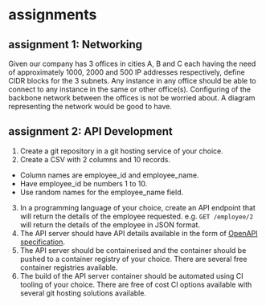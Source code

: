 # assignments

## assignment 1: Networking

Given our company has 3 offices in cities A, B and C each having the need of approximately 1000, 2000 and 500 IP addresses respectively, define CIDR blocks for the 3 subnets. Any instance in any office should be able to connect to any instance in the same or other office(s). Configuring of the backbone network between the offices is not be worried about. A diagram representing the network would be good to have.

## assignment 2: API Development

1. Create a git repository in a git hosting service of your choice.
2. Create a CSV with 2 columns and 10 records.
  - Column names are employee_id and employee_name.
  - Have employee_id be numbers 1 to 10.
  - Use random names for the employee_name field.
3. In a programming language of your choice, create an API endpoint that will return the details of the employee requested. e.g. `GET /employee/2` will return the details of the employee in JSON format.
4. The API server should have API details available in the form of [OpenAPI specification](https://swagger.io/specification/).
5. The API server should be containerised and the container should be pushed to a container registry of your choice. There are several free container registries available.
6. The build of the API server container should be automated using CI tooling of your choice. There are free of cost CI options available with several git hosting solutions available.

